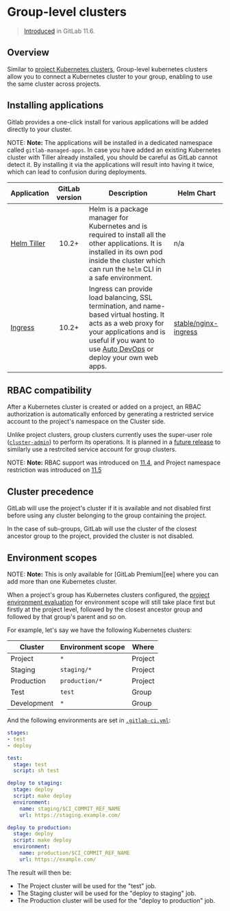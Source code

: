 # Group-level clusters

> [Introduced](https://gitlab.com/gitlab-org/gitlab-ce/issues/34758) in GitLab 11.6.

## Overview

Similar to [project Kubernetes clusters], Group-level kubernetes
clusters allow you to connect a Kubernetes cluster to your group,
enabling to use the same cluster across projects.

## Installing applications

Gitlab provides a one-click install for various applications will be added directly
to your cluster.

NOTE: **Note:**
The applications will be installed in a dedicated namespace called
`gitlab-managed-apps`. In case you have added an existing Kubernetes cluster
with Tiller already installed, you should be careful as GitLab cannot
detect it. By installing it via the applications will result into having it
twice, which can lead to confusion during deployments.

| Application   | GitLab version | Description | Helm Chart |
| -----------   | :------------: | ----------- | ---------- |
| [Helm Tiller] | 10.2+ | Helm is a package manager for Kubernetes and is required to install all the other applications. It is installed in its own pod inside the cluster which can run the `helm` CLI in a safe environment. | n/a |
| [Ingress]     | 10.2+ | Ingress can provide load balancing, SSL termination, and name-based virtual hosting. It acts as a web proxy for your applications and is useful if you want to use [Auto DevOps] or deploy your own web apps. | [stable/nginx-ingress](https://github.com/helm/charts/tree/master/stable/nginx-ingress) |

## RBAC compatibility

After a Kubernetes cluster is created or added on a project, an RBAC
authorization is automatically enforced by generating a restricted
service account to the project's namespace on the Cluster side.

Unlike project clusters, group clusters currently uses the super-user
role
([`cluster-admin`](https://kubernetes.io/docs/reference/access-authn-authz/rbac/#user-facing-roles))
to perform its operations. It is planned in a [future
release](https://gitlab.com/gitlab-org/gitlab-ce/issues/53592) to
similarly use a restrcited service account for group clusters.

NOTE: **Note:**
RBAC support was introduced on
[11.4](https://gitlab.com/gitlab-org/gitlab-ce/issues/29398), and
Project namespace restriction was introduced on
[11.5](https://gitlab.com/gitlab-org/gitlab-ce/issues/51716)

## Cluster precedence

GitLab will use the project's cluster if it is available and not disabled first before
using any cluster belonging to the group containing the project.

In the case of sub-groups, GitLab will use the cluster of the closest ancestor group
to the project, provided the cluster is not disabled.

## Environment scopes

NOTE: **Note:**
This is only available for [GitLab Premium][ee] where you can add more than
one Kubernetes cluster.

When a project's group has Kubernetes clusters configured, the [project
environment evaluation] for environment scope will still take place
first but firstly at the project level, followed by the closest ancestor
group and followed by that group's parent and so on.

For example, let's say we have the following Kubernetes clusters:

| Cluster    | Environment scope   | Where     |
| ---------- | ------------------- | ----------|
| Project    | `*`                 | Project   |
| Staging    | `staging/*`         | Project   |
| Production | `production/*`      | Project   |
| Test       | `test`              | Group     |
| Development| `*`                 | Group     | 


And the following environments are set in [`.gitlab-ci.yml`](../../../ci/yaml/README.md):

```yaml
stages:
- test
- deploy

test:
  stage: test
  script: sh test

deploy to staging:
  stage: deploy
  script: make deploy
  environment:
    name: staging/$CI_COMMIT_REF_NAME
    url: https://staging.example.com/

deploy to production:
  stage: deploy
  script: make deploy
  environment:
    name: production/$CI_COMMIT_REF_NAME
    url: https://example.com/
```
The result will then be:

- The Project cluster will be used for the "test" job.
- The Staging cluster will be used for the "deploy to staging" job.
- The Production cluster will be used for the "deploy to production" job.

[Helm Tiller]: https://docs.helm.sh/
[Ingress]: https://kubernetes.io/docs/concepts/services-networking/ingress/
[project environment evaluation]: ../../project/clusters/index.md#setting-the-environment-scope
[project Kubernetes clusters]: ../../project/clusters/index.md
[Auto DevOps]: ../../../topics/autodevops/index.md
